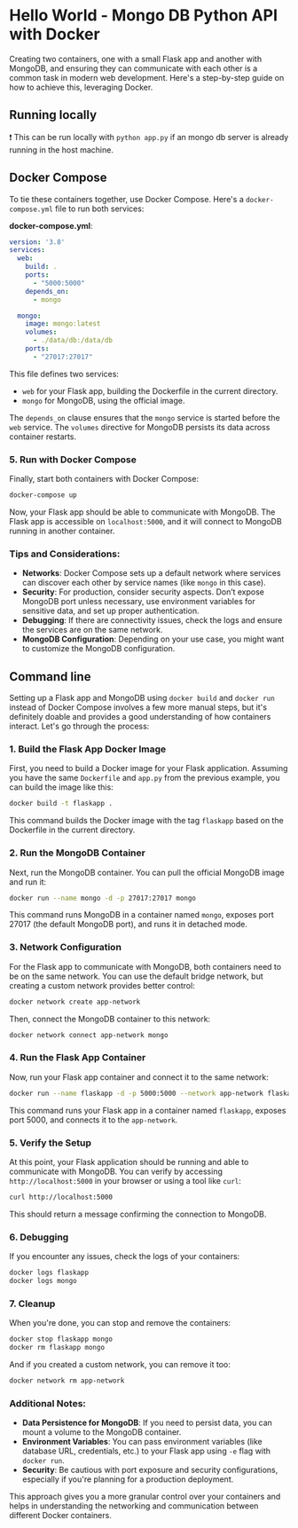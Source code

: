 # Hello World - Mongo DB Python API with Docker

Creating two containers, one with a small Flask app and another with MongoDB, and ensuring they can communicate with each other is a common task in modern web development. Here's a step-by-step guide on how to achieve this, leveraging Docker. 

## Running locally

:exclamation: This can be run locally with `python app.py` if an mongo db server is already running in the host machine.


## Docker Compose

To tie these containers together, use Docker Compose. Here's a `docker-compose.yml` file to run both services:

**docker-compose.yml**:
```yaml
version: '3.8'
services:
  web:
    build: .
    ports:
      - "5000:5000"
    depends_on:
      - mongo

  mongo:
    image: mongo:latest
    volumes:
      - ./data/db:/data/db
    ports:
      - "27017:27017"
```

This file defines two services: 
- `web` for your Flask app, building the Dockerfile in the current directory.
- `mongo` for MongoDB, using the official image.

The `depends_on` clause ensures that the `mongo` service is started before the `web` service. The `volumes` directive for MongoDB persists its data across container restarts.

### 5. **Run with Docker Compose**

Finally, start both containers with Docker Compose:

```bash
docker-compose up
```

Now, your Flask app should be able to communicate with MongoDB. The Flask app is accessible on `localhost:5000`, and it will connect to MongoDB running in another container.

### Tips and Considerations:

- **Networks**: Docker Compose sets up a default network where services can discover each other by service names (like `mongo` in this case).
- **Security**: For production, consider security aspects. Don’t expose MongoDB port unless necessary, use environment variables for sensitive data, and set up proper authentication.
- **Debugging**: If there are connectivity issues, check the logs and ensure the services are on the same network.
- **MongoDB Configuration**: Depending on your use case, you might want to customize the MongoDB configuration.

## Command line

Setting up a Flask app and MongoDB using `docker build` and `docker run` instead of Docker Compose involves a few more manual steps, but it's definitely doable and provides a good understanding of how containers interact. Let's go through the process:

### 1. **Build the Flask App Docker Image**

First, you need to build a Docker image for your Flask application. Assuming you have the same `Dockerfile` and `app.py` from the previous example, you can build the image like this:

```bash
docker build -t flaskapp .
```

This command builds the Docker image with the tag `flaskapp` based on the Dockerfile in the current directory.

### 2. **Run the MongoDB Container**

Next, run the MongoDB container. You can pull the official MongoDB image and run it:

```bash
docker run --name mongo -d -p 27017:27017 mongo
```

This command runs MongoDB in a container named `mongo`, exposes port 27017 (the default MongoDB port), and runs it in detached mode.

### 3. **Network Configuration**

For the Flask app to communicate with MongoDB, both containers need to be on the same network. You can use the default bridge network, but creating a custom network provides better control:

```bash
docker network create app-network
```

Then, connect the MongoDB container to this network:

```bash
docker network connect app-network mongo
```

### 4. **Run the Flask App Container**

Now, run your Flask app container and connect it to the same network:

```bash
docker run --name flaskapp -d -p 5000:5000 --network app-network flaskapp
```

This command runs your Flask app in a container named `flaskapp`, exposes port 5000, and connects it to the `app-network`.

### 5. **Verify the Setup**

At this point, your Flask application should be running and able to communicate with MongoDB. You can verify by accessing `http://localhost:5000` in your browser or using a tool like `curl`:

```bash
curl http://localhost:5000
```

This should return a message confirming the connection to MongoDB.

### 6. **Debugging**

If you encounter any issues, check the logs of your containers:

```bash
docker logs flaskapp
docker logs mongo
```

### 7. **Cleanup**

When you're done, you can stop and remove the containers:

```bash
docker stop flaskapp mongo
docker rm flaskapp mongo
```

And if you created a custom network, you can remove it too:

```bash
docker network rm app-network
```

### Additional Notes:

- **Data Persistence for MongoDB**: If you need to persist data, you can mount a volume to the MongoDB container.
- **Environment Variables**: You can pass environment variables (like database URL, credentials, etc.) to your Flask app using `-e` flag with `docker run`.
- **Security**: Be cautious with port exposure and security configurations, especially if you're planning for a production deployment.

This approach gives you a more granular control over your containers and helps in understanding the networking and communication between different Docker containers.